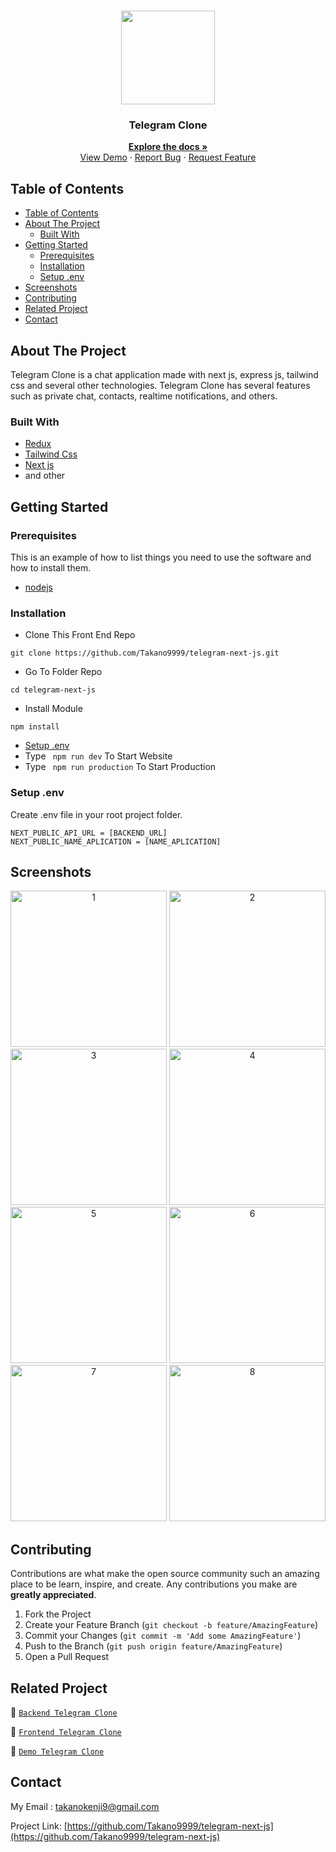 <br />
<p align="center">
<div align="center">
  <img height="150" src="/screenshots/logo.png"/>
</div>
  <h3 align="center">Telegram Clone</h3>
  <p align="center">
    <a href="https://github.com/Takano9999/telegram-next-js"><strong>Explore the docs »</strong></a>
    <br />
    <a href="https://bit.ly/telegram_next">View Demo</a>
    ·
    <a href="https://github.com/Takano9999/telegram-next-js/issues">Report Bug</a>
    ·
    <a href="https://github.com/Takano9999/telegram-next-js/issues">Request Feature</a>
  </p>
</p>



<!-- TABLE OF CONTENTS -->
## Table of Contents

- [Table of Contents](#table-of-contents)
- [About The Project](#about-the-project)
  - [Built With](#built-with)
- [Getting Started](#getting-started)
  - [Prerequisites](#prerequisites)
  - [Installation](#installation)
  - [Setup .env](#setup-env)
- [Screenshots](#screenshots)
- [Contributing](#contributing)
- [Related Project](#related-project)
- [Contact](#contact)



<!-- ABOUT THE PROJECT -->
## About The Project

Telegram Clone is a chat application made with next js, express js, tailwind css and several other technologies. Telegram Clone has several features such as private chat, contacts, realtime notifications, and others.

### Built With

- [Redux](https://redux.js.org/)
- [Tailwind Css](https://tailwindcss.com/)
- [Next js](https://nextjs.org/)
- and other


<!-- GETTING STARTED -->
## Getting Started

### Prerequisites

This is an example of how to list things you need to use the software and how to install them.

* [nodejs](https://nodejs.org/en/download/)

### Installation

- Clone This Front End Repo
```
git clone https://github.com/Takano9999/telegram-next-js.git
```
- Go To Folder Repo
```
cd telegram-next-js
```
- Install Module
```
npm install
```
- <a href="#setup-env">Setup .env</a>
- Type ` npm run dev` To Start Website
- Type ` npm run production` To Start Production

### Setup .env
Create .env file in your root project folder.
```
NEXT_PUBLIC_API_URL = [BACKEND_URL]
NEXT_PUBLIC_NAME_APLICATION = [NAME_APLICATION]
```

<!-- ROADMAP -->
## Screenshots

<div align="center">
  <img width="250px" src="/screenshots/1.png" alt="1" />
  <img width="250px" src="/screenshots/2.png" alt="2" />
  <img width="250px" src="/screenshots/3.png" alt="3" /> 
  <img width="250px" src="/screenshots/4.png" alt="4" />
  <img width="250px" src="/screenshots/5.png" alt="5" />
  <img width="250px" src="/screenshots/6.png" alt="6" /> 
  <img width="250px" src="/screenshots/7.png" alt="7" />
  <img width="250px" src="/screenshots/8.png" alt="8" />
</div>

<!-- CONTRIBUTING -->
## Contributing

Contributions are what make the open source community such an amazing place to be learn, inspire, and create. Any contributions you make are **greatly appreciated**.

1. Fork the Project
2. Create your Feature Branch (`git checkout -b feature/AmazingFeature`)
3. Commit your Changes (`git commit -m 'Add some AmazingFeature'`)
4. Push to the Branch (`git push origin feature/AmazingFeature`)
5. Open a Pull Request



## Related Project
:rocket: [`Backend Telegram Clone`](https://github.com/Takano9999/telegram-express-js)

:rocket: [`Frontend Telegram Clone`](https://github.com/Takano9999/telegram-next-js)

:rocket: [`Demo Telegram Clone`](https://bit.ly/telegram_next)

<!-- CONTACT -->
## Contact

My Email : takanokenji9@gmail.com

Project Link: [https://github.com/Takano9999/telegram-next-js](https://github.com/Takano9999/telegram-next-js)
